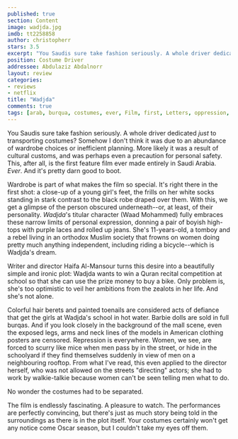 ```yaml
---
published: true
section: Content
image: wadjda.jpg
imdb: tt2258858
author: christopherr 
stars: 3.5
excerpt: "You Saudis sure take fashion seriously. A whole driver dedicated <em>just</em> to transporting costumes?"
position: Costume Driver
addressee: Abdulaziz Abdalnorr
layout: review
categories:
- reviews
- netflix
title: "Wadjda"
comments: true
tags: [arab, burqua, costumes, ever, Film, first, Letters, oppression, Saudi, Saudi Arabia, Saudis, wardrobe, women]
---
```

You Saudis sure take fashion seriously. A whole driver dedicated _just_ to transporting costumes? Somehow I don't think it was due to an abundance of wardrobe choices or inefficient planning. More likely it was a result of cultural customs, and was perhaps even a precaution for personal safety. This, after all, is the first feature film ever made entirely in Saudi Arabia. _Ever_. And it's pretty darn good to boot.

Wardrobe is part of what makes the film so special. It's right there in the first shot: a close-up of a young girl's feet, the frills on her white socks standing in stark contrast to the black robe draped over them. With this, we get a glimpse of the person obscured underneath--or, at least, of their personality. _Wadjda_'s titular character (Waad Mohammed) fully embraces these narrow limits of personal expression, donning a pair of boyish high-tops with purple laces and rolled up jeans. She's 11-years-old, a tomboy and a rebel living in an orthodox Muslim society that frowns on women doing pretty much anything independent, including riding a bicycle--which is Wadjda's dream.

Writer and director Haifa Al-Mansour turns this desire into a beautifully simple and ironic plot: Wadjda wants to win a Quran recital competition at school so that she can use the prize money to buy a bike. Only problem is, she's too optimistic to veil her ambitions from the zealots in her life. And she's not alone.

Colorful hair berets and painted toenails are considered acts of defiance that get the girls at Wadjda's school in hot water. Barbie dolls are sold in full burqas. And if you look closely in the background of the mall scene, even the exposed legs, arms and neck lines of the models in American clothing posters are censored. Repression is everywhere. Women, we see, are forced to scurry like mice when men pass by in the street, or hide in the schoolyard if they find themselves suddenly in view of men on a neighbouring rooftop. From what I've read, this even applied to the director herself, who was not allowed on the streets "directing" actors; she had to work by walkie-talkie because women can't be seen telling men what to do. 

No wonder the costumes had to be separated.

The film is endlessly fascinating. A pleasure to watch. The performances are perfectly convincing, but there's just as much story being told in the surroundings as there is in the plot itself. Your costumes certainly won't get any notice come Oscar season, but I couldn't take my eyes off them.
